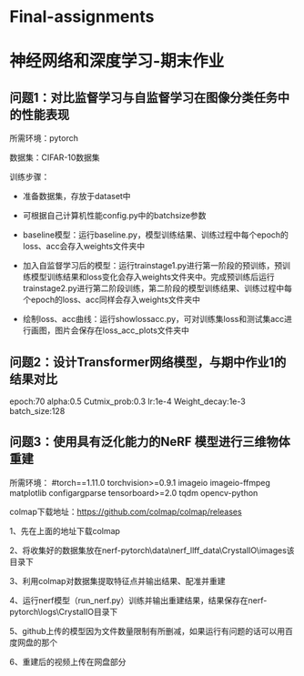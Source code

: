 # Final-assignments
# 神经网络和深度学习-期末作业
## 问题1：对比监督学习与自监督学习在图像分类任务中的性能表现
所需环境：pytorch

数据集：CIFAR-10数据集

训练步骤：
* 准备数据集，存放于dataset中

* 可根据自己计算机性能config.py中的batchsize参数

* baseline模型：运行baseline.py，模型训练结果、训练过程中每个epoch的loss、acc会存入weights文件夹中
* 加入自监督学习后的模型：运行trainstage1.py进行第一阶段的预训练，预训练模型训练结果和loss变化会存入weights文件夹中。完成预训练后运行trainstage2.py进行第二阶段训练，第二阶段的模型训练结果、训练过程中每个epoch的loss、acc同样会存入weights文件夹中
* 绘制loss、acc曲线：运行showlossacc.py，可对训练集loss和测试集acc进行画图，图片会保存在loss_acc_plots文件夹中


## 问题2：设计Transformer网络模型，与期中作业1的结果对比
epoch:70
alpha:0.5
Cutmix_prob:0.3
lr:1e-4
Weight_decay:1e-3
batch_size:128


## 问题3：使用具有泛化能力的NeRF 模型进行三维物体重建
所需环境：
#torch==1.11.0
torchvision>=0.9.1
imageio
imageio-ffmpeg
matplotlib
configargparse
tensorboard>=2.0
tqdm
opencv-python

colmap下载地址：https://github.com/colmap/colmap/releases

1、先在上面的地址下载colmap

2、将收集好的数据集放在nerf-pytorch\data\nerf_llff_data\CrystalIO\images该目录下

3、利用colmap对数据集提取特征点并输出结果、配准并重建

4、运行nerf模型（run_nerf.py）训练并输出重建结果，结果保存在nerf-pytorch\logs\CrystalIO目录下

5、github上传的模型因为文件数量限制有所删减，如果运行有问题的话可以用百度网盘的那个

6、重建后的视频上传在网盘部分
